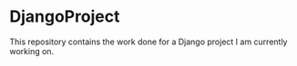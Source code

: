 # DjangoProject
 This repository contains the work done for a Django project I am currently working on.
